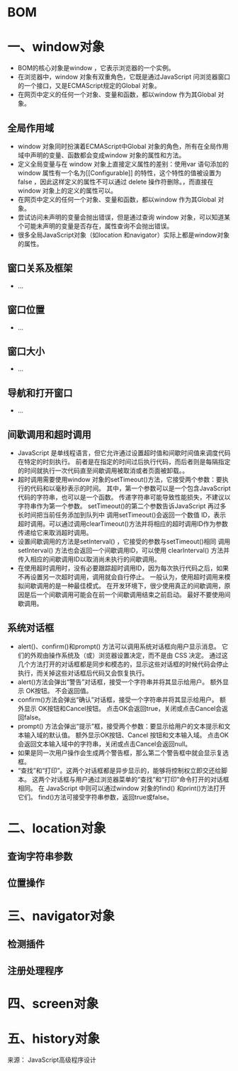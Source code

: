 # BOM
# 一、window对象
- BOM的核心对象是window ，它表示浏览器的一个实例。
- 在浏览器中，window 对象有双重角色，它既是通过JavaScript 问浏览器窗口的一个接口，又是ECMAScript规定的Global 对象。
- 在网页中定义的任何一个对象、变量和函数，都以window 作为其Global 对象。

## 全局作用域
- window 对象同时扮演着ECMAScript中Global 对象的角色，所有在全局作用域中声明的变量、函数都会变成window 对象的属性和方法。
- 定义全局变量与在 window 对象上直接定义属性的差别：使用var 语句添加的window 属性有一个名为[[Configurable]] 的特性，这个特性的值被设置为false ，因此这样定义的属性不可以通过 delete 操作符删除。，而直接在window 对象上的定义的属性可以。
- 在网页中定义的任何一个对象、变量和函数，都以window 作为其Global 对象。
- 尝试访问未声明的变量会抛出错误，但是通过查询 window 对象，可以知道某个可能未声明的变量是否存在，属性查询不会抛出错误。
- 很多全局JavaScript对象（如location 和navigator）实际上都是window对象的属性。 

## 窗口关系及框架
- ...

## 窗口位置
- ...

## 窗口大小
- ...

## 导航和打开窗口
- ...

## 间歇调用和超时调用
-	JavaScript 是单线程语言，但它允许通过设置超时值和间歇时间值来调度代码在特定的时刻执行。
	前者是在指定的时间过后执行代码，而后者则是每隔指定的时间就执行一次代码直至间歇调用被取消或者页面被卸载。。
-	超时调用需要使用window 对象的setTimeout()方法，它接受两个参数：要执行的代码和以毫秒表示的时间。
	其中，第一个参数可以是一个包含JavaScript代码的字符串，也可以是一个函数。
	传递字符串可能导致性能损失，不建议以字符串作为第一个参数。
	setTimeout()的第二个参数告诉JavaScript 再过多长时间把当前任务添加到队列中
	调用setTimeout()会返回一个数值 ID，表示超时调用。可以通过调用clearTimeout()方法并将相应的超时调用ID作为参数传递给它来取消超时调用。
-	设置间歇调用的方法是setInterval() ，它接受的参数与setTimeout()相同
	调用setInterval() 方法也会返回一个间歇调用ID，可以使用 clearInterval() 方法并传入相应的间歇调用ID以取消尚未执行的间歇调用。
-	在使用超时调用时，没有必要跟踪超时调用ID，因为每次执行代码之后，如果不再设置另一次超时调用，调用就会自行停止。
	一般认为，使用超时调用来模拟间歇调用的是一种最佳模式。
	在开发环境下，很少使用真正的间歇调用，原因是后一个间歇调用可能会在前一个间歇调用结束之前启动。
	最好不要使用间歇调用。

## 系统对话框
-	alert()、confirm()和prompt() 方法可以调用系统对话框向用户显示消息。
	它们的外观由操作系统及（或）浏览器设置决定，而不是由 CSS 决定。
	通过这几个方法打开的对话框都是同步和模态的，显示这些对话框的时候代码会停止执行，而关掉这些对话框后代码又会恢复执行。
-	alert()方法会弹出“警告”对话框，接受一个字符串并将其显示给用户。
	额外显示 OK按钮。
	不会返回值。
-	confirm()方法会弹出“确认”对话框，接受一个字符串并将其显示给用户。
	额外显示 OK按钮和Cancel按钮。
	点击OK会返回true，关闭或点击Cancel会返回false。
-	prompt() 方法会弹出“提示”框，接受两个参数：要显示给用户的文本提示和文本输入域的默认值。
	额外显示OK按钮、Cancel 按钮和文本输入域。
	点击OK会返回文本输入域中的字符串，关闭或点击Cancel会返回null。
-	如果是同一次用户操作会生成两个警告框，那么第二个警告框中就会显示复选框。
-	“查找”和“打印”。这两个对话框都是异步显示的，能够将控制权立即交还给脚本。
	这两个对话框与用户通过浏览器菜单的“查找”和“打印”命令打开的对话框相同。
	在 JavaScript 中则可以通过window 对象的find() 和print()方法打开它们。
	find()方法可接受字符串参数，返回true或false。

# 二、location对象
## 查询字符串参数
## 位置操作
# 三、navigator对象
## 检测插件
## 注册处理程序
# 四、screen对象
# 五、history对象

来源：
	JavaScript高级程序设计